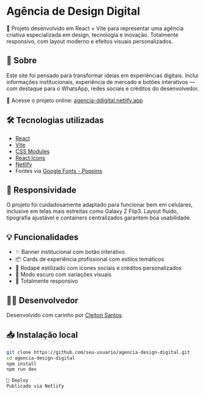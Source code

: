 # Agência de Design Digital

🚀 Projeto desenvolvido em React + Vite para representar uma agência criativa especializada em design, tecnologia e inovação. Totalmente responsivo, com layout moderno e efeitos visuais personalizados.

## 🧠 Sobre

Este site foi pensado para transformar ideias em experiências digitais. Inclui informações institucionais, experiência de mercado e botões interativos — com destaque para o WhatsApp, redes sociais e créditos do desenvolvedor.

🔗 Acesse o projeto online: [agencia-ddigital.netlify.app](https://agencia-ddigital.netlify.app/)

## 🛠️ Tecnologias utilizadas

-   [React](https://reactjs.org/)
-   [Vite](https://vitejs.dev/)
-   [CSS Modules](https://github.com/css-modules/css-modules)
-   [React Icons](https://react-icons.github.io/react-icons/)
-   [Netlify](https://www.netlify.com/)
-   Fontes via [Google Fonts - Poppins](https://fonts.google.com/specimen/Poppins)

## 📱 Responsividade

O projeto foi cuidadosamente adaptado para funcionar bem em celulares, inclusive em telas mais estreitas como Galaxy Z Flip3. Layout fluido, tipografia ajustável e containers centralizados garantem boa usabilidade.

## 💡 Funcionalidades

-   ✨ Banner institucional com botão interativo
-   📦 Cards de experiência profissional com estilos temáticos
-   📱 Rodapé estilizado com ícones sociais e créditos personalizados
-   🌙 Modo escuro com variações visuais
-   🧪 Totalmente responsivo

## 🧑‍💻 Desenvolvedor

Desenvolvido com carinho por [Cleiton Santos](https://portfolio-cleiton.netlify.app/).

## 📥 Instalação local

```bash
git clone https://github.com/seu-usuario/agencia-design-digital.git
cd agencia-design-digital
npm install
npm run dev

🔗 Deploy
Publicado via Netlify
```
